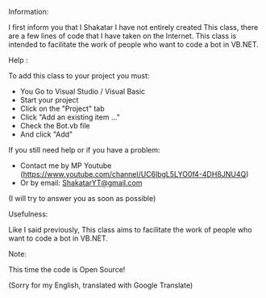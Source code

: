 Information:

I first inform you that I Shakatar I have not entirely created
This class, there are a few lines of code that I have taken on the Internet.
This class is intended to facilitate the work of people who want to code a bot in VB.NET.


Help :

To add this class to your project you must:
- You Go to Visual Studio / Visual Basic
- Start your project
- Click on the "Project" tab
- Click "Add an existing item ..."
- Check the Bot.vb file
- And click "Add"

If you still need help or if you have a problem:
- Contact me by MP Youtube (https://www.youtube.com/channel/UC6lbgL5LYO0f4-4DH8JNU4Q)
- Or by email: ShakatarYT@gmail.com

(I will try to answer you as soon as possible)


Usefulness:

Like I said previously,
This class aims to facilitate the work of people who want to code a bot in VB.NET.


Note:

This time the code is Open Source!

(Sorry for my English, translated with Google Translate)
